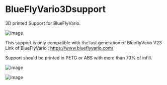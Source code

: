 # BlueFlyVario3Dsupport

3D printed Support for BlueFlyVario.

![image](https://github.com/ogle650/BlueFlyVario3Dsupport/assets/47299916/97125724-9d28-48b2-a4da-432a09862fdb)

This support is only compatible with the last generation of BlueflyVario V23
Link of BlueFlyVario : https://www.blueflyvario.com/

Support should be printed in PETG or ABS with more than 70% of infill.

![image](https://github.com/ogle650/BlueFlyVario3Dsupport/assets/47299916/aeacba25-76a2-440c-94a9-416077b8330c)


![image](https://github.com/ogle650/BlueFlyVario3Dsupport/assets/47299916/903b7bd4-bc9f-467b-88f2-3f6bdc59cede)



